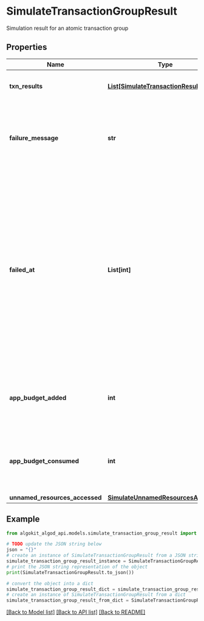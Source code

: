# SimulateTransactionGroupResult

Simulation result for an atomic transaction group

## Properties

Name | Type | Description | Notes
------------ | ------------- | ------------- | -------------
**txn_results** | [**List[SimulateTransactionResult]**](SimulateTransactionResult.md) | Simulation result for individual transactions | 
**failure_message** | **str** | If present, indicates that the transaction group failed and specifies why that happened | [optional] 
**failed_at** | **List[int]** | If present, indicates which transaction in this group caused the failure. This array represents the path to the failing transaction. Indexes are zero based, the first element indicates the top-level transaction, and successive elements indicate deeper inner transactions. | [optional] 
**app_budget_added** | **int** | Total budget added during execution of app calls in the transaction group. | [optional] 
**app_budget_consumed** | **int** | Total budget consumed during execution of app calls in the transaction group. | [optional] 
**unnamed_resources_accessed** | [**SimulateUnnamedResourcesAccessed**](SimulateUnnamedResourcesAccessed.md) |  | [optional] 

## Example

```python
from algokit_algod_api.models.simulate_transaction_group_result import SimulateTransactionGroupResult

# TODO update the JSON string below
json = "{}"
# create an instance of SimulateTransactionGroupResult from a JSON string
simulate_transaction_group_result_instance = SimulateTransactionGroupResult.from_json(json)
# print the JSON string representation of the object
print(SimulateTransactionGroupResult.to_json())

# convert the object into a dict
simulate_transaction_group_result_dict = simulate_transaction_group_result_instance.to_dict()
# create an instance of SimulateTransactionGroupResult from a dict
simulate_transaction_group_result_from_dict = SimulateTransactionGroupResult.from_dict(simulate_transaction_group_result_dict)
```
[[Back to Model list]](../README.md#documentation-for-models) [[Back to API list]](../README.md#documentation-for-api-endpoints) [[Back to README]](../README.md)



